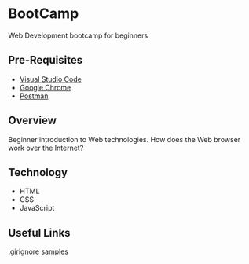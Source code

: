 # BootCamp

Web Development bootcamp for beginners

## Pre-Requisites

- [Visual Studio Code](https://code.visualstudio.com/)
- [Google Chrome](https://www.google.com/chrome/index.html)
- [Postman](https://www.postman.com/)

## Overview

Beginner introduction to Web technologies. How does the Web browser work over the Internet?

## Technology

- HTML
- CSS
- JavaScript

## Useful Links

[.girignore samples](https://github.com/github/gitignore)
